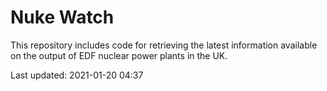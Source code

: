 # Nuke Watch

This repository includes code for retrieving the latest information available on the output of EDF nuclear power plants in the UK.

Last updated: 2021-01-20 04:37
